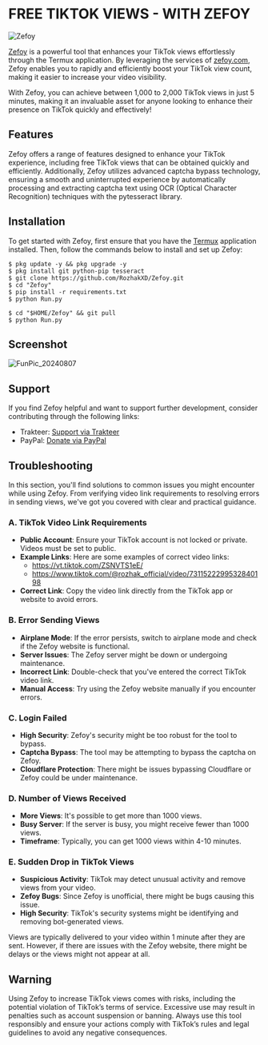 # FREE TIKTOK VIEWS - WITH ZEFOY

![Zefoy](https://github.com/user-attachments/assets/a566e553-094d-4567-bfcd-e0887a25ec51)

[Zefoy](https://github.com/RozhakXD/Zefoy) is a powerful tool that enhances your TikTok views effortlessly through the Termux application. By leveraging the services of [zefoy.com](https://zefoy.com), Zefoy enables you to rapidly and efficiently boost your TikTok view count, making it easier to increase your video visibility.

With Zefoy, you can achieve between 1,000 to 2,000 TikTok views in just 5 minutes, making it an invaluable asset for anyone looking to enhance their presence on TikTok quickly and effectively!

## Features
Zefoy offers a range of features designed to enhance your TikTok experience, including free TikTok views that can be obtained quickly and efficiently. Additionally, Zefoy utilizes advanced captcha bypass technology, ensuring a smooth and uninterrupted experience by automatically processing and extracting captcha text using OCR (Optical Character Recognition) techniques with the pytesseract library.

## Installation
To get started with Zefoy, first ensure that you have the [Termux](https://f-droid.org/repo/com.termux_1020.apk) application installed. Then, follow the commands below to install and set up Zefoy:
```
$ pkg update -y && pkg upgrade -y
$ pkg install git python-pip tesseract
$ git clone https://github.com/RozhakXD/Zefoy.git
$ cd "Zefoy"
$ pip install -r requirements.txt
$ python Run.py
```

```
$ cd "$HOME/Zefoy" && git pull
$ python Run.py
```

## Screenshot
![FunPic_20240807](https://github.com/user-attachments/assets/ebb453f3-c2df-4014-acff-df9c33da5d05)

## Support
If you find Zefoy helpful and want to support further development, consider contributing through the following links:

- Trakteer: [Support via Trakteer](https://trakteer.id/rozhak_official/tip)
- PayPal: [Donate via PayPal](https://paypal.me/rozhak9)

## Troubleshooting
In this section, you'll find solutions to common issues you might encounter while using Zefoy. From verifying video link requirements to resolving errors in sending views, we've got you covered with clear and practical guidance.

### A. TikTok Video Link Requirements
- **Public Account**: Ensure your TikTok account is not locked or private. Videos must be set to public.
- **Example Links**: Here are some examples of correct video links:
    - https://vt.tiktok.com/ZSNVTS1eE/
    - https://www.tiktok.com/@rozhak_official/video/7311522299532840198
- **Correct Link**: Copy the video link directly from the TikTok app or website to avoid errors.

### B. Error Sending Views
- **Airplane Mode**: If the error persists, switch to airplane mode and check if the Zefoy website is functional.
- **Server Issues**: The Zefoy server might be down or undergoing maintenance.
- **Incorrect Link**: Double-check that you've entered the correct TikTok video link.
- **Manual Access**: Try using the Zefoy website manually if you encounter errors.

### C. Login Failed
- **High Security**: Zefoy's security might be too robust for the tool to bypass.
- **Captcha Bypass**: The tool may be attempting to bypass the captcha on Zefoy.
- **Cloudflare Protection**: There might be issues bypassing Cloudflare or Zefoy could be under maintenance.

### D. Number of Views Received
- **More Views**: It's possible to get more than 1000 views.
- **Busy Server**: If the server is busy, you might receive fewer than 1000 views.
- **Timeframe**: Typically, you can get 1000 views within 4-10 minutes.

### E. Sudden Drop in TikTok Views
- **Suspicious Activity**: TikTok may detect unusual activity and remove views from your video.
- **Zefoy Bugs**: Since Zefoy is unofficial, there might be bugs causing this issue.
- **High Security**: TikTok's security systems might be identifying and removing bot-generated views.

Views are typically delivered to your video within 1 minute after they are sent. However, if there are issues with the Zefoy website, there might be delays or the views might not appear at all.

## Warning
Using Zefoy to increase TikTok views comes with risks, including the potential violation of TikTok’s terms of service. Excessive use may result in penalties such as account suspension or banning. Always use this tool responsibly and ensure your actions comply with TikTok’s rules and legal guidelines to avoid any negative consequences.

